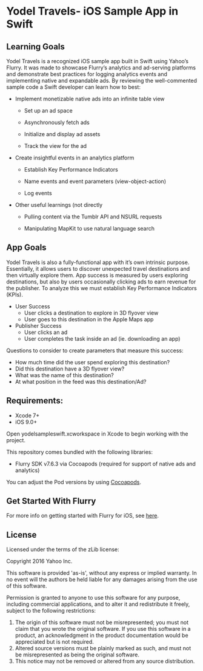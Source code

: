 # Yodel Travels- iOS Sample App in Swift

## Learning Goals
Yodel Travels is a recognized iOS sample app built in Swift using Yahoo’s Flurry. It was made to showcase Flurry’s analytics and ad-serving platforms and demonstrate best practices for logging analytics events and implementing native and expandable ads. By reviewing the well-commented sample code a Swift developer can learn how to best:
* Implement monetizable native ads into an infinite table view

    * Set up an ad space

    * Asynchronously fetch ads

    * Initialize and display ad assets

    * Track the view for the ad

* Create insightful events in an analytics platform

    * Establish Key Performance Indicators

    * Name events and event parameters (view-object-action)

    * Log events

* Other useful learnings (not directly 

    * Pulling content via the Tumblr API and NSURL requests

    * Manipulating MapKit to use natural language search

## App Goals

Yodel Travels is also a fully-functional app with it’s own intrinsic purpose. Essentially, it allows users to discover unexpected travel destinations and then virtually explore them. App success is measured by users exploring destinations, but also by users occasionally clicking ads to earn revenue for the publisher. To analyze this we must establish Key Performance Indicators (KPIs).
* User Success
    * User clicks a destination to explore in 3D flyover view
    * User goes to this destination in the Apple Maps app
* Publisher Success
    * User clicks an ad
    * User completes the task inside an ad (ie. downloading an app)

Questions to consider to create parameters that measure this success:
  * How much time did the user spend exploring this destination?
  * Did this destination have a 3D flyover view?
  * What was the name of this destination?
  * At what position in the feed was this destination/Ad?

## Requirements:

- Xcode 7+
- iOS 9.0+

Open yodelsampleswift.xcworkspace in Xcode to begin working with the project.

This repository comes bundled with the following libraries:

- Flurry SDK v7.6.3 via Cocoapods (required for support of native ads and analytics)

You can adjust the Pod versions by using [Cocoapods](http://cocoapods.org/).

## Get Started With Flurry

For more info on getting started with Flurry for iOS, see
[here](https://developer.yahoo.com/flurry/docs/analytics/gettingstarted/ios/).

## License

Licensed under the terms of the zLib license:

Copyright 2016 Yahoo Inc.

This software is provided 'as-is', without any express or implied warranty. In no event will the authors be held liable for any damages arising from the use of this software.

Permission is granted to anyone to use this software for any purpose, including commercial applications, and to alter it and redistribute it freely, subject to the following restrictions:

1. The origin of this software must not be misrepresented; you must not claim that you wrote the original software. If you use this software in a product, an acknowledgment in the product documentation would be appreciated but is not required.
2. Altered source versions must be plainly marked as such, and must not be misrepresented as being the original software.
3. This notice may not be removed or altered from any source distribution.
